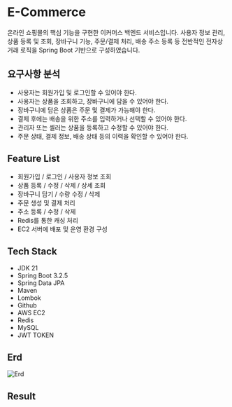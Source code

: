 # E-Commerce
온라인 쇼핑몰의 핵심 기능을 구현한 이커머스 백엔드 서비스입니다. 사용자 정보 관리, 상품 등록 및 조회, 장바구니 기능, 주문/결제 처리, 배송 주소 등록 등 전반적인 전자상거래 로직을 Spring Boot 기반으로 구성하였습니다.

## 요구사항 분석 
- 사용자는 회원가입 및 로그인할 수 있어야 한다.
- 사용자는 상품을 조회하고, 장바구니에 담을 수 있어야 한다.
- 장바구니에 담은 상품은 주문 및 결제가 가능해야 한다.
- 결제 후에는 배송을 위한 주소를 입력하거나 선택할 수 있어야 한다.
- 관리자 또는 셀러는 상품을 등록하고 수정할 수 있어야 한다.
- 주문 상태, 결제 정보, 배송 상태 등의 이력을 확인할 수 있어야 한다.

## Feature List   

- 회원가입 / 로그인 / 사용자 정보 조회
- 상품 등록 / 수정 / 삭제 / 상세 조회
- 장바구니 담기 / 수량 수정 / 삭제
- 주문 생성 및 결제 처리
- 주소 등록 / 수정 / 삭제
- Redis를 통한 캐싱 처리
- EC2 서버에 배포 및 운영 환경 구성  

## Tech Stack   

- JDK 21
- Spring Boot 3.2.5
- Spring Data JPA
- Maven
- Lombok
- Github
- AWS EC2
- Redis
- MySQL
- JWT TOKEN


## Erd
![Erd](https://github.com/user-attachments/assets/8f952ce6-4261-45ee-8a5c-d8c069b263d8)


## Result   

